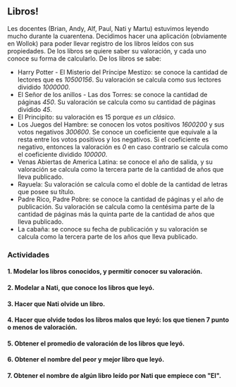 ## Libros!

Les docentes (Brian, Andy, Alf, Paul, Nati y Martu) estuvimos leyendo mucho durante la cuarentena. Decidimos hacer una aplicación (obviamente en Wollok) para poder llevar registro de los libros leídos con sus propiedades. De los libros se quiere saber su valoración, y cada uno conoce su forma de calcularlo.
De los libros se sabe:
* Harry Potter - El Misterio del Príncipe Mestizo: se conoce la cantidad de lectores que es _10500156_. Su valoración se calcula como sus lectores dividido _1000000_.
* El Señor de los anillos - Las dos Torres: se conoce la cantidad de páginas _450_. Su valoración se calcula como su cantidad de páginas dividido _45_.
* El Principito: su valoración es 15 porque _es un clásico_. 
* Los Juegos del Hambre: se conocen los votos positivos _1600200_ y sus votos negativos _300600_. Se conoce un coeficiente que equivale a la resta entre los votos positivos y los negativos. Si el coeficiente es negativo, entonces la valoración es _0_ en caso contrario se calcula como el coeficiente dividido _100000_.
* Venas Abiertas de America Latina: se conoce el año de salida, y su valoración se calcula como la tercera parte de la cantidad de años que lleva publicado.
* Rayuela: Su valoración se calcula como el doble de la cantidad de letras que posee su título.
* Padre Rico, Padre Pobre: se conoce la cantidad de páginas y el año de publicación. Su valoración se calcula como la centésima parte de la cantidad de páginas más la quinta parte de la cantidad de años que lleva publicado.
* La cabaña: se conoce su fecha de publicación y su valoración se calcula como la tercera parte de los años que lleva publicado.

### Actividades

#### 1. Modelar los libros conocidos, y permitir conocer su valoración.

#### 2. Modelar a Nati, que conoce los libros que leyó.

#### 3. Hacer que Nati olvide un libro.

#### 4. Hacer que olvide todos los libros malos que leyó: los que tienen 7 punto o menos de valoración.

#### 5. Obtener el promedio de valoración de los libros que leyó.

#### 6. Obtener el nombre del peor y mejor libro que leyó.

#### 7. Obtener el nombre de algún libro leído por Nati que empiece con "El".
